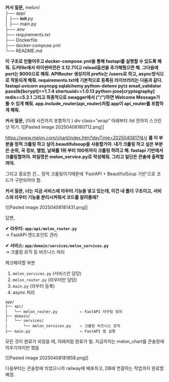 
**커서 질문,**
melon/  
├── app/  
│ ├── __init__.py  
│ ├── main.py  
├── .env  
├── requirements.txt  
├── Dockerfile  
├── docker-compose.yml  
└── README.md  
  
**이 구조로 만들어주고 docker-compose.yml을 통해 fastapi를 실행할 수 있도록 해줘. 도커file에서 파이썬버전은 3.12.7이고 reload옵션을 추가해줬으면 해. 그다음에 port는 8000으로 해줘. APIRouter 생성자의 prefix는 /users로 하고, async방식으로 작동되게 해줘. requirements.txt에 기본적으로 등록된 라이브러리는 다음과 같다.** 
**fastapi uvicorn asyncpg sqlalchemy python-dotenv pytz email_validator passlib[bcrypt]==1.7.4 shortuuid==1.0.13 python-jose[cryptography] redis==5.2.1 그리고 최종적으로 swagger에서 ("/")하면 Welcome Message가 뜰 수 있게 해줘. app.include_router(api_router)처럼 app이 api_router를 포함하게 해줘.**


**커서 질문,** (아래 사진까지 포함하기 )  div class="wrap" 아래부터 /td 전까지 스크린샷 하기.
![[Pasted image 20250408180712.png]]

https://www.melon.com/chart/index.htm?dayTime=2025040817에서 **를 이 부분을 정적 크롤링 하고 싶어.beautifulsoup을 사용할거야. 내가 크롤링 하고 싶은 부분은 순위, 곡 정보, 앨범, 날짜를 1위 부터 100위까지 크롤링 하려고 해. fastapi 기반에서 크롤링할꺼야. 파일명은 melon_service.py로 작성해줘. 그리고 일단은 콘솔에 출력할꺼야.**



그리고 중요한 건... 정적 크롤링이기때문에 'FastAPI + BeautifulSoup 기반'으로 코드가 구현되어야 함.


**커서 질문, 너는 지금 서비스에 라우터 기능을 넣고 있는데, 이건 내 폴더 구조이고, 서비스와 라우터 기능을 분리시켜줘서 코드를 알려줄래?**

![[Pasted image 20250408181431.png]]

답변, 

**✔ 라우터: `app/api/melon_router.py`**  
→ FastAPI 엔드포인트 관리

**✔ 서비스: `app/domain/services/melon_services.py`**  
→ 크롤링 로직 등 비즈니스 처리


체크해야할 부분

1. `melon_services.py` (서비스만 담당)
2. `melon_router.py` (라우터만 담당)
3. `main.py` (라우터 등록)
4.  async 처리

```
app/
├── api/
│   └── melon_router.py          ← FastAPI 라우팅 정의
├── domain/
│   └── services/
│       └── melon_services.py    ← 크롤링 비즈니스 로직
├── main.py                      ← FastAPI 앱 실행

```

모든 것이 완료가 되었을 때, 아래처럼 완료가 됨. 지금까지는 melon_chart를 콘솔창에 띄우기까지만 했음

![[Pasted image 20250408181858.png]]

다음부터는 콘솔창에 띄었으니까 railway에 배포하고, DB에 연결하는 작업까지 완료할 예정.
